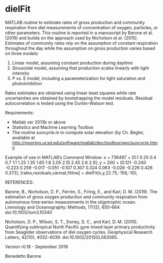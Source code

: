 # dielFit

MATLAB routine to estimate rates of gross production and community respiration from diel measurements of concentration of oxygen, particles, or other parameters. This routine is reported in a manuscript by Barone et al. (2019) and builds on the approach used by Nicholson et al. (2015). Estimates of community rates rely on the assumption of constant respiration throughout the day while the assumption on gross production varies based on three models:

1. Linear model, assuming constant production during daytime
2. Sinusoidal model, assuming that production scales linearly with light intensity
3. P vs. E model, including a parameterization for light saturation and photoinhibition

Rates estimates are obtained using linear least squares while rate uncertainties are obtained by bootstrapping the model residuals. Residual autocorrelation is tested using the Durbin-Watson test.

Requirements:
- Matlab ver 2013b or above
- Statistics and Machine Learning Toolbox
- The routine suncycle.m to compute solar elevation (by Ch. Begler, available at http://mooring.ucsd.edu/software/matlab/doc/toolbox/geo/suncycle.html)

Example of use in MATLAB’s Command Window:
x = 736497 + [0.1 0.25 0.4 0.7 1.1 1.25 1.35 1.65 1.8 2.05 2.15 2.45 2.6 2.9];
y = 200 + [0.121 -0.240 -0.223 0.259 -0.017 -0.051 -0.107 0.307 0.324 0.063 -0.026 -0.226 0.426 0.373];
[rates,residuals,varmat,fitline] = dielFit(x,y,22.75,-158,-10);

REFERENCES:

Barone, B., Nicholson, D. P., Ferrón, S., Firing, E., and Karl, D. M. (2019). The estimation of gross oxygen production and community respiration from autonomous time‐series measurements in the oligotrophic ocean. Limnology and Oceanography: Methods, 17(12), 650-664. doi:10.1002/lom3.10340

Nicholson, D. P., Wilson, S. T., Doney, S. C., and Karl, D. M. (2015). Quantifying subtropical North Pacific gyre mixed layer primary productivity from Seaglider observations of diel oxygen cycles. Geophysical Research Letters, 42(10), 4032-4039. doi:10.1002/2015GL063065.



Version r0.18 - September 2018

Benedetto Barone